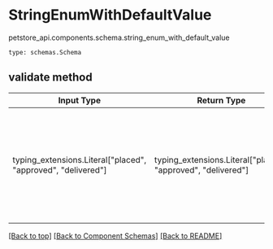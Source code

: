 # StringEnumWithDefaultValue
petstore_api.components.schema.string_enum_with_default_value
```
type: schemas.Schema
```

## validate method
Input Type | Return Type | Notes
------------ | ------------- | -------------
typing_extensions.Literal["placed", "approved", "delivered"] | typing_extensions.Literal["placed", "approved", "delivered"] | must be one of ["placed", "approved", "delivered"] if omitted the server will use the default value of placed

[[Back to top]](#top) [[Back to Component Schemas]](../../../README.md#Component-Schemas) [[Back to README]](../../../README.md)
